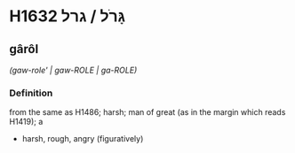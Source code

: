 # H1632 גָּרֹל / גרל

## gârôl

_(gaw-role' | ɡaw-ROLE | ɡa-ROLE)_

### Definition

from the same as H1486; harsh; man of great (as in the margin which reads H1419); a

- harsh, rough, angry (figuratively)
